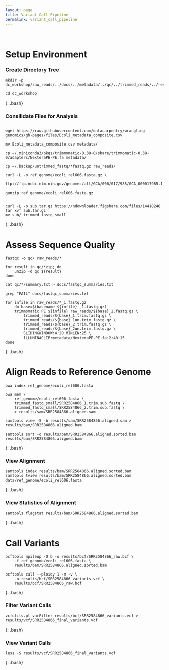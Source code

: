 ```yaml
---
layout: page
title: Variant Call Pipeline
permalink: variant_call_pipeline
---
```


<br>

# Setup Environment

### Create Directory Tree

~~~
mkdir -p dc_workshop/raw_reads/../docs/../metadata/../qc/../trimmed_reads/../results/bam/../sam/../bcf/../vcf/../../ref_genome

cd dc_workshop

~~~
{: .bash}

### Consilidate Files for Analysis
~~~

wget https://raw.githubusercontent.com/datacarpentry/wrangling-genomics/gh-pages/files/Ecoli_metadata_composite.csv

mv Ecoli_metadata_composite.csv metadata/

cp ~/.miniconda3/pkgs/trimmomatic-0.38-0/share/trimmomatic-0.38-0/adapters/NexteraPE-PE.fa metadata/

cp ~/.backup/untrimmed_fastq/*fastq.gz raw_reads/

curl -L -o ref_genome/ecoli_rel606.fasta.gz \
	ftp://ftp.ncbi.nlm.nih.gov/genomes/all/GCA/000/017/985/GCA_000017985.1_ASM1798v1/GCA_000017985.1_ASM1798v1_genomic.fna.gz

gunzip ref_genome/ecoli_rel606.fasta.gz


curl -L -o sub.tar.gz https://ndownloader.figshare.com/files/14418248
tar xvf sub.tar.gz
mv sub/ trimmed_fastq_small
~~~
{: .bash}

# Assess Sequence Quality

~~~
fastqc -o qc/ raw_reads/*

for result in qc/*zip; do 
	unzip -d qc ${result}
done

cat qc/*/summary.txt > docs/fastqc_summaries.txt

grep "FAIL" docs/fastqc_summaries.txt

for infile in raw_reads/*_1.fastq.gz
	do base=$(basename ${infile} _1.fastq.gz)
	trimmomatic PE ${infile} raw_reads/${base}_2.fastq.gz \
	    trimmed_reads/${base}_1.trim.fastq.gz \
	    trimmed_reads/${base}_1un.trim.fastq.gz \
	    trimmed_reads/${base}_2.trim.fastq.gz \
	    trimmed_reads/${base}_2un.trim.fastq.gz \
		SLIDINGWINDOW:4:20 MINLEN:25 \
		ILLUMINACLIP:metadata/NexteraPE-PE.fa:2:40:15 
done
~~~
{: .bash}

# Align Reads to Reference Genome

~~~
bwa index ref_genome/ecoli_rel606.fasta

bwa mem \
	ref_genome/ecoli_rel606.fasta \
	trimmed_fastq_small/SRR2584866_1.trim.sub.fastq \
	trimmed_fastq_small/SRR2584866_2.trim.sub.fastq \
	> results/sam/SRR2584866.aligned.sam

samtools view -S -b results/sam/SRR2584866.aligned.sam > results/bam/SRR2584866.aligned.bam

samtools sort -o results/bam/SRR2584866.aligned.sorted.bam results/bam/SRR2584866.aligned.bam 
~~~
{: .bash}

### View Alignment

~~~
samtools index results/bam/SRR2584866.aligned.sorted.bam
samtools tview results/bam/SRR2584866.aligned.sorted.bam data/ref_genome/ecoli_rel606.fasta
~~~
{: .bash}

### View Statistics of Alignment

~~~
samtools flagstat results/bam/SRR2584866.aligned.sorted.bam
~~~
{: .bash}

# Call Variants

~~~
bcftools mpileup -O b -o results/bcf/SRR2584866_raw.bcf \
	-f ref_genome/ecoli_rel606.fasta \
	results/bam/SRR2584866.aligned.sorted.bam 

bcftools call --ploidy 1 -m -v \
	-o results/bcf/SRR2584866_variants.vcf \
	results/bcf/SRR2584866_raw.bcf 
~~~
{: .bash}

### Filter Variant Calls

~~~
vcfutils.pl varFilter results/bcf/SRR2584866_variants.vcf > results/vcf/SRR2584866_final_variants.vcf
~~~
{: .bash}

### View Variant Calls

~~~
less -S results/vcf/SRR2584866_final_variants.vcf
~~~
{: .bash}

<br>
<br>
